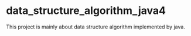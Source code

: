 # data_structure_algorithm_java4
This project is mainly about data structure algorithm implemented by java.
